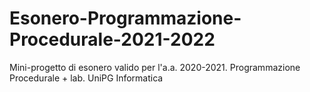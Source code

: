 # Esonero-Programmazione-Procedurale-2021-2022
Mini-progetto di esonero valido per l'a.a. 2020-2021. Programmazione Procedurale + lab. UniPG Informatica

